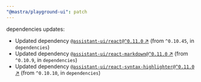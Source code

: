 ```yaml
---
"@mastra/playground-ui": patch
---
```

dependencies updates:
  - Updated dependency [`@assistant-ui/react@^0.11.0` ↗︎](https://www.npmjs.com/package/@assistant-ui/react/v/0.11.0) (from `^0.10.45`, in `dependencies`)
  - Updated dependency [`@assistant-ui/react-markdown@^0.11.0` ↗︎](https://www.npmjs.com/package/@assistant-ui/react-markdown/v/0.11.0) (from `^0.10.9`, in `dependencies`)
  - Updated dependency [`@assistant-ui/react-syntax-highlighter@^0.11.0` ↗︎](https://www.npmjs.com/package/@assistant-ui/react-syntax-highlighter/v/0.11.0) (from `^0.10.10`, in `dependencies`)
